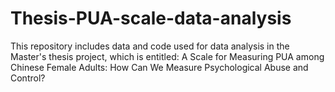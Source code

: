 # Thesis-PUA-scale-data-analysis
This repository includes data and code used for data analysis in the Master's thesis project, which is entitled: A Scale for Measuring PUA among Chinese Female Adults: How Can We Measure Psychological Abuse and Control?

# 
